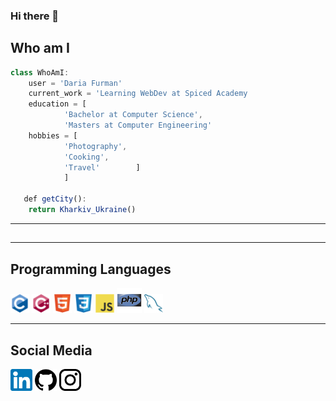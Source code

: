 ### Hi there 👋

## Who am I 
```js
class WhoAmI:
	user = 'Daria Furman'
   	current_work = 'Learning WebDev at Spiced Academy
    education = [
   			'Bachelor at Computer Science',
   			'Masters at Computer Engineering'   
    hobbies = [
   			'Photography',
   			'Cooking',
   			'Travel'   		]
     		]
   
   def getCity():
   	return Kharkiv_Ukraine()

   ```
_________________
## 

_________________
## Programming Languages
<img src = './pic/c-original.svg' width='30'/> <img src = './pic/cpp.svg' width='30'/> <img src = './pic/html.svg' width='30'/> <img src = './pic/css.svg' width='30'/> <img src = './pic/js.svg' width='30'/> <img src = './pic/php.svg' width='40'/> <img src = './pic/sql.svg' width='30'/> 
_________________
## Social Media
<img src = "./pic/linked.png" alt="linkedinlogo" width="35" height="35"> <a href= "https://www.linkedin.com/in/daria-furman-476930157"></a>
<img src = "./pic/git.png" alt="githublogo" width="35" height="35"> <a href= "https://github.com/daryafurman"></a>
<img src = "./pic/inst.png" alt="instagramlogo" width="35" height="35"> <a href= "https://www.instagram.com/darya_furman/"></a>

